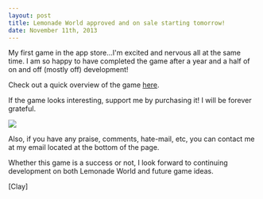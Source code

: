 ```yaml
---
layout: post
title: Lemonade World approved and on sale starting tomorrow!
date: November 11th, 2013
---
```


My first game in the app store...I'm excited and nervous all at the same time. I am so happy to have completed the game after a year and a half of on and off (mostly off) development!

Check out a quick overview of the game <a href="{{ site.url }}/lemonadeworld/">here</a>.

If the game looks interesting, support me by purchasing it! I will be forever grateful.

<a href="https://itunes.apple.com/us/app/lemonade-world/id737569362?ls=1&mt=8"><img src="{{ site_url}}/img/app_store_badge.png" /></a>

Also, if you have any praise, comments, hate-mail, etc, you can contact me at my email located at the bottom of the page.

Whether this game is a success or not, I look forward to continuing development on both Lemonade World and future game ideas.

[Clay]
